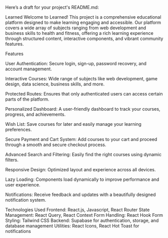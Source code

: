 
Here’s a draft for your project's README.md:

Learned
Welcome to Learned! This project is a comprehensive educational platform designed to make learning engaging and accessible. Our platform covers a wide array of subjects ranging from web development and business skills to health and fitness, offering a rich learning experience through structured content, interactive components, and vibrant community features.


Features

User Authentication: Secure login, sign-up, password recovery, and account management.

Interactive Courses: Wide range of subjects like web development, game design, data science, business skills, and more.

Protected Routes: Ensures that only authenticated users can access certain parts of the platform.

Personalized Dashboard: A user-friendly dashboard to track your courses, progress, and achievements.

Wish List: Save courses for later and easily manage your learning preferences.

Secure Payment and Cart System: Add courses to your cart and proceed through a smooth and secure checkout process.

Advanced Search and Filtering: Easily find the right courses using dynamic filters.

Responsive Design: Optimized layout and experience across all devices.

Lazy Loading: Components load dynamically to improve performance and user experience.

Notifications: Receive feedback and updates with a beautifully designed notification system.

Technologies Used
Frontend: React.js, Javascript, React Router
State Management: React Query, React Context
Form Handling: React Hook Form
Styling: Tailwind CSS
Backend: Supabase for authentication, storage, and database management
Utilities: React Icons, React Hot Toast for notifications
